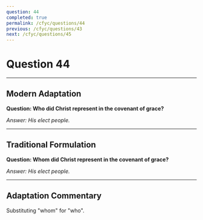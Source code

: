```yaml
---
question: 44
completed: true
permalink: /cfyc/questions/44
previous: /cfyc/questions/43
next: /cfyc/questions/45
---
```

# Question 44

---
## Modern Adaptation
**Question: Who did Christ represent in the covenant of grace?**

*Answer: His elect people.*

---
## Traditional Formulation
**Question: Whom did Christ represent in the covenant of grace?**

*Answer: His elect people.*

---
## Adaptation Commentary
Substituting "whom" for "who".